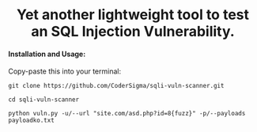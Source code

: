 <h1 align="center">
  <br>
  Yet another lightweight tool to test an SQL Injection Vulnerability.
  <br>
</h1>

#### Installation and Usage:

Copy-paste this into your terminal:

```
git clone https://github.com/CoderSigma/sqli-vuln-scanner.git
```
```
cd sqli-vuln-scanner
```
```
python vuln.py -u/--url "site.com/asd.php?id=8{fuzz}" -p/--payloads payloadko.txt
```

